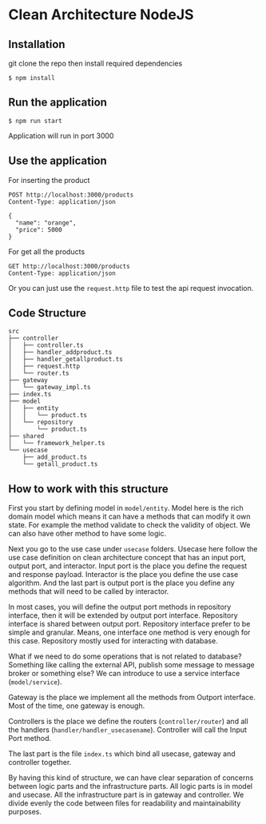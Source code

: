 # Clean Architecture NodeJS

## Installation
git clone the repo then install required dependencies
```shell
$ npm install 
```

## Run the application
```shell
$ npm run start
```
Application will run in port 3000

## Use the application

For inserting the product
```text
POST http://localhost:3000/products
Content-Type: application/json

{
  "name": "orange",
  "price": 5000
}
```

For get all the products
```text
GET http://localhost:3000/products
Content-Type: application/json
```
Or you can just use the `request.http` file to test the api request invocation.


## Code Structure
```text
src
├── controller
│   ├── controller.ts
│   ├── handler_addproduct.ts
│   ├── handler_getallproduct.ts
│   ├── request.http
│   └── router.ts
├── gateway
│   └── gateway_impl.ts
├── index.ts
├── model
│   ├── entity
│   │   └── product.ts
│   └── repository
│       └── product.ts
├── shared
│   └── framework_helper.ts
└── usecase
    ├── add_product.ts
    └── getall_product.ts
```

## How to work with this structure
First you start by defining model in `model/entity`. Model here is the rich domain model which means it can have a methods that can modify it own state.
For example the method validate to check the validity of object. We can also have other method to have some logic. 

Next you go to the use case under `usecase` folders. Usecase here follow the use case definition on clean architecture concept that has an input port, output port, and interactor.
Input port is the place you define the request and response payload. Interactor is the place you define the use case algorithm. 
And the last part is output port is the place you define any methods that will need to be called by interactor.

In most cases, you will define the output port methods in repository interface, then it will be extended by output port interface. 
Repository interface is shared between output port.
Repository interface prefer to be simple and granular. Means, one interface one method is very enough for this case.
Repository mostly used for interacting with database.

What if we need to do some operations that is not related to database? 
Something like calling the external API, publish some message to message broker or something else?
We can introduce to use a service interface (`model/service`). 

Gateway is the place we implement all the methods from Outport interface. Most of the time, one gateway is enough.

Controllers is the place we define the routers (`controller/router`) and all the handlers (`handler/handler_usecasename`).
Controller will call the Input Port method.

The last part is the file `index.ts` which bind all usecase, gateway and controller together.

By having this kind of structure, we can have clear separation of concerns between logic parts and the infrastructure parts.
All logic parts is in model and usecase. All the infrastructure part is in gateway and controller.
We divide evenly the code between files for readability and maintainability purposes. 



